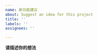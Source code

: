 ```yaml
---
name: 新功能建议
about: Suggest an idea for this project
title: ''
labels: ''
assignees: ''

---
```


**请描述你的想法**
